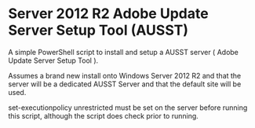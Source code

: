 # Server 2012 R2 Adobe Update Server Setup Tool (AUSST)

A simple PowerShell script to install and setup a AUSST server ( Adobe Update Server Setup Tool ). 

Assumes a brand new install onto Windows Server 2012 R2 and that the server will be a dedicated AUSST Server and that the default site will be used. 

set-executionpolicy unrestricted must be set on the server before running this script, although the script does check prior to running.

